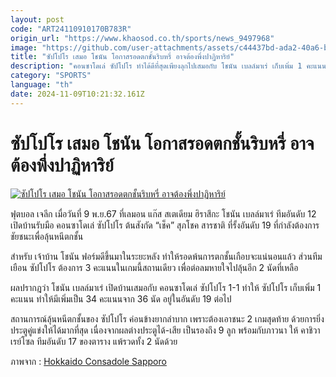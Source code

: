 ```yaml
---
layout: post
code: "ART24110910170B783R"
origin_url: "https://www.khaosod.co.th/sports/news_9497968"
image: "https://github.com/user-attachments/assets/c44437bd-ada2-40a6-b7e5-000201a0a36b"
title: "ซัปโปโร เสมอ โชนัน โอกาสรอดตกชั้นริบหรี่ อาจต้องพึ่งปาฏิหาริย์"
description: "คอนซาโดเล่ ซัปโปโร ทำได้ดีที่สุดเพียงลุกไปเสมอกับ โชนัน เบลล์มาเร่ เก็บเพิ่ม 1 คะแนน ยังรั้งรองบ๊วยของตาราง โอกาสรอดตกชั้นอาจต้องพึ่งปาฏิหาริย์"
category: "SPORTS"
language: "th"
date: 2024-11-09T10:21:32.161Z
---
```


# ซัปโปโร เสมอ โชนัน โอกาสรอดตกชั้นริบหรี่ อาจต้องพึ่งปาฏิหาริย์

[![ซัปโปโร เสมอ โชนัน โอกาสรอดตกชั้นริบหรี่ อาจต้องพึ่งปาฏิหาริย์](https://www.khaosod.co.th/wpapp/uploads/2024/11/hjuty.jpg "ซัปโปโร เสมอ โชนัน โอกาสรอดตกชั้นริบหรี่ อาจต้องพึ่งปาฏิหาริย์")](https://www.khaosod.co.th/wpapp/uploads/2024/11/hjuty.jpg)

ฟุตบอล เจลีก เมื่อวันที่ 9 พ.ย.67 ที่เลมอน แก๊ส สเตเดียม ฮิราสึกะ โชนัน เบลล์มาเร่ ทีมอันดับ 12 เปิดบ้านรับมือ คอนซาโดเล่ ซัปโปโร ต้นสังกัด “เช็ค” สุภโชค สารชาติ ที่รั้งอันดับ 19 ที่กำลังต้องการชัยชนะเพื่อลุ้นหนีตกชั้น

สำหรับ เจ้าบ้าน โชนัน ฟอร์มดีขึ้นมาในระยะหลัง ทำให้รอดพ้นการตกชั้นเกือบจะแน่นอนแล้ว ส่วนทีมเยือน ซัปโปโร ต้องการ 3 คะแนนในเกมนี้สถานเดียว เพื่อต่อลมหายใจไปลุ้นอีก 2 นัดที่เหลือ

ผลปรากฎว่า โชนัน เบลล์มาเร่ เปิดบ้านเสมอกับ คอนซาโดเล่ ซัปโปโร 1-1 ทำให้ ซัปโปโร เก็บเพิ่ม 1 คะแนน ทำให้มีเพิ่มเป็น 34 คะแนนจาก 36 นัด อยู่ในอันดับ 19 ต่อไป

สถานการณ์ลุ้นหนีตกชั้นของ ซัปโปโร ค่อนข้างยากลำบาก เพราะต้องเอาชนะ 2 เกมสุดท้าย ด้วยการยิ่งประตูคู่แข่งให้ได้มากที่สุด เนื่องจากผลต่างประตูได้-เสีย เป็นรองถึง 9 ลูก พร้อมกับภาวนา ให้ คาชิวา เรย์โซล ทีมอันดับ 17 ของตาราง แพ้รวดทั้ง 2 นัดด้วย

ภาพจาก : [Hokkaido Consadole Sapporo](https://www.facebook.com/consadoleInternational/photos_by?locale=th_TH)